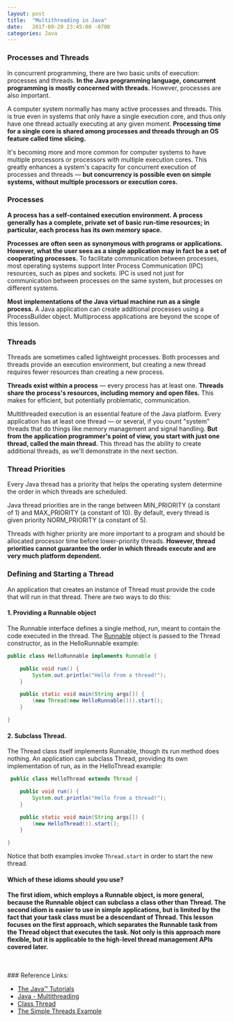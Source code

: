 ```yaml
---
layout: post
title:  "Multithreading in Java"
date:   2017-09-20 23:45:00 -0700
categories: Java
---
```


### Processes and Threads
In concurrent programming, there are two basic units of execution: processes and threads. **In the Java programming language, concurrent programming is mostly concerned with threads.** However, processes are also important.

A computer system normally has many active processes and threads. This is true even in systems that only have a single execution core, and thus only have one thread actually executing at any given moment. **Processing time for a single core is shared among processes and threads through an OS feature called time slicing.**

It's becoming more and more common for computer systems to have multiple processors or processors with multiple execution cores. This greatly enhances a system's capacity for concurrent execution of processes and threads — **but concurrency is possible even on simple systems, without multiple processors or execution cores.**

### Processes
**A process has a self-contained execution environment. A process generally has a complete, private set of basic run-time resources; in particular, each process has its own memory space.**

**Processes are often seen as synonymous with programs or applications. However, what the user sees as a single application may in fact be a set of cooperating processes.** To facilitate communication between processes, most operating systems support Inter Process Communication (IPC) resources, such as pipes and sockets. IPC is used not just for communication between processes on the same system, but processes on different systems.

**Most implementations of the Java virtual machine run as a single process.** A Java application can create additional processes using a ProcessBuilder object. Multiprocess applications are beyond the scope of this lesson.

### Threads
Threads are sometimes called lightweight processes. Both processes and threads provide an execution environment, but creating a new thread requires fewer resources than creating a new process.

**Threads exist within a process** — every process has at least one. **Threads share the process's resources, including memory and open files.** This makes for efficient, but potentially problematic, communication.

Multithreaded execution is an essential feature of the Java platform. Every application has at least one thread — or several, if you count "system" threads that do things like memory management and signal handling. **But from the application programmer's point of view, you start with just one thread, called the main thread.** This thread has the ability to create additional threads, as we'll demonstrate in the next section.

### Thread Priorities
Every Java thread has a priority that helps the operating system determine the order in which threads are scheduled.

Java thread priorities are in the range between MIN_PRIORITY (a constant of 1) and MAX_PRIORITY (a constant of 10). By default, every thread is given priority NORM_PRIORITY (a constant of 5).

Threads with higher priority are more important to a program and should be allocated processor time before lower-priority threads. **However, thread priorities cannot guarantee the order in which threads execute and are very much platform dependent.**

### Defining and Starting a Thread
An application that creates an instance of Thread must provide the code that will run in that thread. There are two ways to do this:
#### 1. Providing a Runnable object
The Runnable interface defines a single method, run, meant to contain the code executed in the thread. The [Runnable](https://docs.oracle.com/javase/8/docs/api/java/lang/Runnable.html) object is passed to the Thread constructor, as in the HelloRunnable example:
```java
public class HelloRunnable implements Runnable {

    public void run() {
        System.out.println("Hello from a thread!");
    }

    public static void main(String args[]) {
        (new Thread(new HelloRunnable())).start();
    }

}
```

#### 2. Subclass Thread.
 The Thread class itself implements Runnable, though its run method does nothing. An application can subclass Thread, providing its own implementation of run, as in the HelloThread example:
```java
 public class HelloThread extends Thread {

    public void run() {
        System.out.println("Hello from a thread!");
    }

    public static void main(String args[]) {
        (new HelloThread()).start();
    }

}
```

Notice that both examples invoke `Thread.start` in order to start the new thread.

#### Which of these idioms should you use? 
**The first idiom, which employs a Runnable object, is more general, because the Runnable object can subclass a class other than Thread. The second idiom is easier to use in simple applications, but is limited by the fact that your task class must be a descendant of Thread. This lesson focuses on the first approach, which separates the Runnable task from the Thread object that executes the task. Not only is this approach more flexible, but it is applicable to the high-level thread management APIs covered later.**


<br>
<br>
### Reference Links:

 - [The Java™ Tutorials](https://docs.oracle.com/javase/tutorial/essential/concurrency/procthread.html)
 - [Java - Multithreading](https://www.tutorialspoint.com/java/java_multithreading.htm)
 - [Class Thread](https://docs.oracle.com/javase/7/docs/api/java/lang/Thread.html)
 - [The Simple Threads Example](https://docs.oracle.com/javase/tutorial/essential/concurrency/simple.html)

